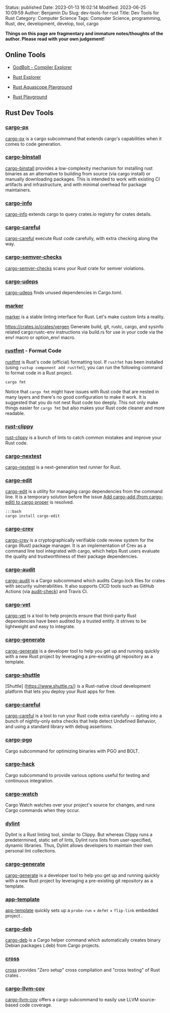 Status: published
Date: 2023-01-13 16:02:14
Modified: 2023-06-25 10:09:59
Author: Benjamin Du
Slug: dev-tools-for-rust
Title: Dev Tools for Rust
Category: Computer Science
Tags: Computer Science, programming, Rust, dev, development, develop, tool, cargo

**Things on this page are fragmentary and immature notes/thoughts of the author. Please read with your own judgement!**

## Online Tools

- [GodBolt - Compiler Explorer](https://godbolt.org/)

- [Rust Explorer](https://www.rustexplorer.com/b)

- [Rust Aquascope Playground](https://cognitive-engineering-lab.github.io/aquascope/)

- [Rust Playground](https://play.rust-lang.org/)

## Rust Dev Tools

### [cargo-px](https://github.com/LukeMathWalker/cargo-px)
[cargo-px](https://github.com/LukeMathWalker/cargo-px)
is a cargo subcommand that extends cargo's capabilities when it comes to code generation.

### [cargo-binstall](https://crates.io/crates/cargo-binstall)
[cargo-binstall](https://crates.io/crates/cargo-binstall)
provides a low-complexity mechanism 
for installing rust binaries as an alternative 
to building from source (via cargo install) or manually downloading packages. 
This is intended to work with existing CI artifacts and infrastructure, 
and with minimal overhead for package maintainers.

### [cargo-info](https://crates.io/crates/cargo-info)
[cargo-info](https://crates.io/crates/cargo-info)
extends cargo to query crates.io registry for crates details.

### [cargo-careful](https://crates.io/crates/cargo-careful)
[cargo-careful](https://crates.io/crates/cargo-careful)
execute Rust code carefully, 
with extra checking along the way.

### [cargo-semver-checks](https://crates.io/crates/cargo-semver-checks)
[cargo-semver-checks](https://crates.io/crates/cargo-semver-checks)
scans your Rust crate for semver violations.

### [cargo-udeps]( https://www.legendu.net/misc/blog/find-unused-rust-deps-using-cargo-udeps )
[cargo-udeps]( https://www.legendu.net/misc/blog/find-unused-rust-deps-using-cargo-udeps )
finds unused dependencies in Cargo.toml.

### [marker](https://github.com/rust-marker/marker)
[marker](https://github.com/rust-marker/marker)
is a stable linting interface for Rust. Let's make custom lints a reality.

https://crates.io/crates/vergen
Generate build, git, rustc, cargo, and sysinfo related cargo:rustc-env instructions via build.rs 
for use in your code via the env! macro or option_env! macro.

### [rustfmt](https://github.com/rust-lang/rustfmt) - Format Code
[rustfmt](https://github.com/rust-lang/rustfmt)
is Rust's code (official) formatting tool.
If `rustfmt` has been installed (using `rustup component add rustfmt`),
you can run the following command to format code in a Rust project.

    cargo fmt 

Notice that `cargo fmt` might have issues with Rust code 
that are nested in many layers
and there's no good configuration to make it work.
It is suggested that you do not nest Rust code too deeply. 
This not only make things easier for `cargo fmt`
but also makes your Rust code cleaner and more readable.

### [rust-clippy](https://github.com/rust-lang/rust-clippy)
[rust-clippy](https://github.com/rust-lang/rust-clippy)
is a bunch of lints to catch common mistakes and improve your Rust code.

### [cargo-nextest](https://github.com/nextest-rs/nextest)

[cargo-nextest](https://github.com/nextest-rs/nextest)
is a next-generation test runner for Rust.

### [cargo-edit](https://github.com/killercup/cargo-edit)

[cargo-edit](https://github.com/killercup/cargo-edit)
is a utility for managing cargo dependencies from the command line.
It is a temporary solution before the issue
[Add cargo-add (from cargo-edit) to cargo proper](https://github.com/rust-lang/cargo/issues/5586)
is resolved.

    :::bash
    cargo install cargo-edit

### [cargo-crev](https://github.com/crev-dev/cargo-crev)
[cargo-crev](https://github.com/crev-dev/cargo-crev)
is a cryptographically verifiable code review system for the cargo (Rust) package manager.
It is an implementation of Crev as a command line tool integrated with cargo,
which helps Rust users evaluate the quality and trustworthiness of their package dependencies.

### [cargo-audit](https://github.com/RustSec/cargo-audit)
[cargo-audit](https://github.com/RustSec/cargo-audit)
is a Cargo subcommand
which audits Cargo.lock files for crates with security vulnerabilities.
It also supports CICD tools such as GitHub Actions 
(via [audit-check](https://github.com/actions-rs/audit-check))
and Travis CI.

### [cargo-vet](https://github.com/mozilla/cargo-vet)
[cargo-vet](https://github.com/mozilla/cargo-vet)
is a tool to help projects ensure that third-party Rust dependencies have been audited by a trusted entity. 
It strives to be lightweight and easy to integrate.

### [cargo-generate](https://github.com/cargo-generate/cargo-generate)
[cargo-generate](https://github.com/cargo-generate/cargo-generate)
is a developer tool to help you get up and running quickly with a new Rust project 
by leveraging a pre-existing git repository as a template.


### [cargo-shuttle](https://github.com/shuttle-hq/shuttle)
[Shuttle] (https://www.shuttle.rs/)
is a Rust-native cloud development platform that lets you deploy your Rust apps for free.


### [cargo-careful](https://github.com/RalfJung/cargo-careful)
[cargo-careful](https://github.com/RalfJung/cargo-careful)
is a tool to run your Rust code extra carefully 
-- opting into a bunch of nightly-only extra checks that help detect Undefined Behavior, 
and using a standard library with debug assertions.

### [cargo-pgo](https://github.com/Kobzol/cargo-pgo)

Cargo subcommand for optimizing binaries with PGO and BOLT.

### [cargo-hack](https://github.com/taiki-e/cargo-hack)
Cargo subcommand to provide various options useful for testing and continuous integration.

### [cargo-watch](https://github.com/watchexec/cargo-watch)
Cargo Watch watches over your project's source for changes, 
and runs Cargo commands when they occur.

### [dylint](https://github.com/trailofbits/dylint)
Dylint is a Rust linting tool, similar to Clippy. 
But whereas Clippy runs a predetermined, static set of lints, 
Dylint runs lints from user-specified, dynamic libraries. 
Thus, Dylint allows developers to maintain their own personal lint collections.

### [cargo-generate](https://github.com/cargo-generate/cargo-generate)
[cargo-generate](https://github.com/cargo-generate/cargo-generate)
is a developer tool to help you get up and running quickly 
with a new Rust project by leveraging a pre-existing git repository as a template.

### [app-template](https://github.com/knurling-rs/app-template)
[app-template](https://github.com/knurling-rs/app-template)
quickly sets up a `probe-run` + `defmt` + `flip-link` embedded project
.

### [cargo-deb](https://crates.io/crates/cargo-deb)
[cargo-deb](https://crates.io/crates/cargo-deb)
is a Cargo helper command 
which automatically creates binary Debian packages (.deb) from Cargo projects.

### [cross](https://crates.io/crates/cross)
[cross](https://crates.io/crates/cross)
provides "Zero setup" cross compilation and "cross testing" of Rust crates
.

### [cargo-llvm-cov](https://github.com/taiki-e/cargo-llvm-cov)
[cargo-llvm-cov](https://github.com/taiki-e/cargo-llvm-cov)
offers a cargo subcommand to easily use LLVM source-based code coverage.

